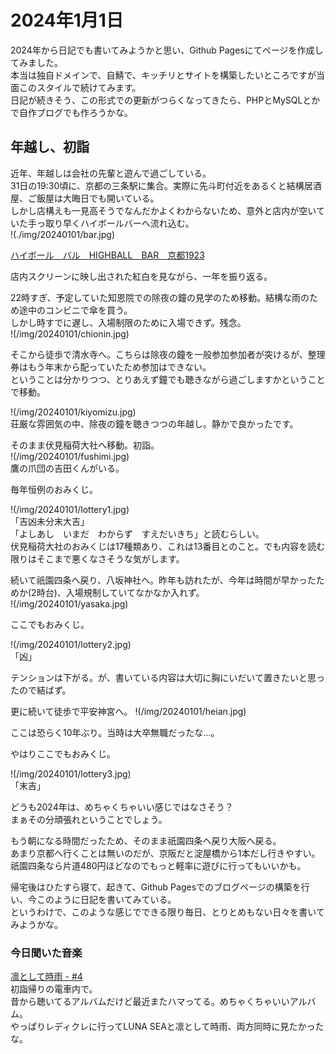# 2024年1月1日  
2024年から日記でも書いてみようかと思い、Github Pagesにてページを作成してみました。  
本当は独自ドメインで、自鯖で、キッチリとサイトを構築したいところですが当面このスタイルで続けてみます。  
日記が続きそう、この形式での更新がつらくなってきたら、PHPとMySQLとかで自作ブログでも作ろうかな。  

## 年越し、初詣  
近年、年越しは会社の先輩と遊んで過ごしている。  
31日の19:30頃に、京都の三条駅に集合。実際に先斗町付近をあるくと結構居酒屋、ご飯屋は大晦日でも開いている。  
しかし店構えも一見高そうでなんだかよくわからないため、意外と店内が空いていた手っ取り早くハイボールバーへ流れ込む。  
!(./img/20240101/bar.jpg)  
  
[ハイボール　バル　HIGHBALL　BAR　京都1923](https://www.hotpepper.jp/strJ001010055/)  
  
店内スクリーンに映し出された紅白を見ながら、一年を振り返る。  

22時すぎ、予定していた知恩院での除夜の鐘の見学のため移動。結構な雨のため途中のコンビニで傘を買う。  
しかし時すでに遅し、入場制限のために入場できず。残念。  
!(/img/20240101/chionin.jpg)  
  
そこから徒歩で清水寺へ。こちらは除夜の鐘を一般参加参加者が突けるが、整理券はもう年末から配っていたため参加はできない。  
ということは分かりつつ、とりあえず鐘でも聴きながら過ごしますかということで移動。  
  
!(/img/20240101/kiyomizu.jpg)  
荘厳な雰囲気の中、除夜の鐘を聴きつつの年越し。静かで良かったです。
  
そのまま伏見稲荷大社へ移動。初詣。  
!(/img/20240101/fushimi.jpg)  
鷹の爪団の吉田くんがいる。
  
毎年恒例のおみくじ。
  
!(/img/20240101/lottery1.jpg)  
「吉凶未分末大吉」  
「よしあし　いまだ　わからず　すえだいきち」と読むらしい。  
伏見稲荷大社のおみくじは17種類あり、これは13番目とのこと。でも内容を読む限りはそこまで悪くなさそうな気がします。  
  
続いて祇園四条へ戻り、八坂神社へ。昨年も訪れたが、今年は時間が早かったためか(2時台)、入場規制していてなかなか入れず。  
!(/img/20240101/yasaka.jpg)  
  
ここでもおみくじ。
  
!(/img/20240101/lottery2.jpg)  
「凶」  
  
テンションは下がる。が、書いている内容は大切に胸にいだいて置きたいと思ったので結ばず。  
  
更に続いて徒歩で平安神宮へ。 
!(/img/20240101/heian.jpg)   
  
ここは恐らく10年ぶり。当時は大卒無職だったな…。  

やはりここでもおみくじ。  
  
!(/img/20240101/lottery3.jpg)  
「末吉」  
  
どうも2024年は、めちゃくちゃいい感じではなさそう？  
まぁその分頑張れということでしょう。  
  
もう朝になる時間だったため、そのまま祇園四条へ戻り大阪へ戻る。  
あまり京都へ行くことは無いのだが、京阪だと淀屋橋から1本だし行きやすい。  
祇園四条なら片道480円ほどなのでもっと軽率に遊びに行ってもいいかも。  
  
帰宅後はひたすら寝て、起きて、Github Pagesでのブログページの構築を行い、今このように日記を書いてみている。  
というわけで、このような感じでできる限り毎日、とりとめもない日々を書いてみようかな。  
  
### 今日聞いた音楽  
[凛として時雨 - #4](https://open.spotify.com/album/1dGzXXa8MeTCdi0oBbvB1J?si=K44-ZgjPQWiLnGmh-elQAA)  
初詣帰りの電車内で。  
昔から聴いてるアルバムだけど最近またハマってる。めちゃくちゃいいアルバム。  
やっぱりレディクレに行ってLUNA SEAと凛として時雨、両方同時に見たかったな。  